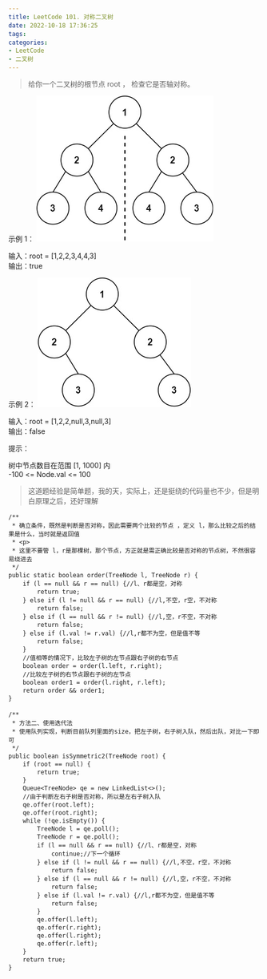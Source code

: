 ```yaml
---
title: LeetCode 101. 对称二叉树
date: 2022-10-18 17:36:25
tags:
categories:
- LeetCode
- 二叉树
---
```


>给你一个二叉树的根节点 root ， 检查它是否轴对称。
<!--more-->

示例 1：
![](../images/leetcode101/symtree1.jpg)

输入：root = [1,2,2,3,4,4,3]  
输出：true  

示例 2：
![](../images/leetcode101/symtree2.jpg)

输入：root = [1,2,2,null,3,null,3]  
输出：false  


提示：

树中节点数目在范围 [1, 1000] 内  
-100 <= Node.val <= 100  

> 这道题经验是简单题，我的天，实际上，还是挺绕的代码量也不少，但是明白原理之后，还好理解  

```
/**
 * 确立条件，既然是判断是否对称，因此需要两个比较的节点 ，定义 l，那么比较之后的结果是什么，当时就是返回值
 * <p>
 * 这里不要管 l，r是那棵树，那个节点，方正就是需正确比较是否对称的节点树，不然很容易绕进去
 */
public static boolean order(TreeNode l, TreeNode r) {
    if (l == null && r == null) {//l、r都是空，对称
        return true;
    } else if (l != null && r == null) {//l,不空，r空，不对称
        return false;
    } else if (l == null && r != null) {//l,空，r不空，不对称
        return false;
    } else if (l.val != r.val) {//l,r都不为空，但是值不等
        return false;
    }
    //值相等的情况下，比较左子树的左节点跟右子树的右节点
    boolean order = order(l.left, r.right);
    //比较左子树的右节点跟右子树的左节点
    boolean order1 = order(l.right, r.left);
    return order && order1;
}

/**
 * 方法二、使用迭代法
 * 使用队列实现，判断目前队列里面的size，把左子树，右子树入队，然后出队，对比一下即可
 */
public boolean isSymmetric2(TreeNode root) {
    if (root == null) {
        return true;
    }
    Queue<TreeNode> qe = new LinkedList<>();
    //由于判断左右子树是否对称，所以是左右子树入队
    qe.offer(root.left);
    qe.offer(root.right);
    while (!qe.isEmpty()) {
        TreeNode l = qe.poll();
        TreeNode r = qe.poll();
        if (l == null && r == null) {//l、r都是空，对称
            continue;//下一个循环
        } else if (l != null && r == null) {//l,不空，r空，不对称
            return false;
        } else if (l == null && r != null) {//l,空，r不空，不对称
            return false;
        } else if (l.val != r.val) {//l,r都不为空，但是值不等
            return false;
        }
        qe.offer(l.left);
        qe.offer(r.right);
        qe.offer(l.right);
        qe.offer(r.left);
    }
    return true;
}
```
